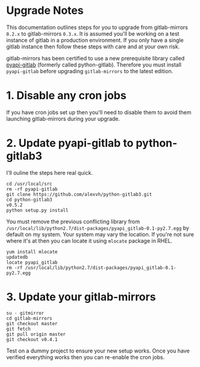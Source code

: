 # Upgrade Notes

This documentation outlines steps for you to upgrade from gitlab-mirrors `0.2.x` to gitlab-mirrors `0.3.x`.  It is assumed you'll be working on a test instance of gitlab in a production environment.  If you only have a single gitlab instance then follow these steps with care and at your own risk.

gitlab-mirrors has been certified to use a new prerequisite library called [pyapi-gitlab](https://github.com/Itxaka/pyapi-gitlab) (formerly called python-gitlab).  Therefore you must install `pyapi-gitlab` before upgrading `gitlab-mirrors` to the latest edition.

# 1. Disable any cron jobs

If you have cron jobs set up then you'll need to disable them to avoid them launching gitlab-mirrors during your upgrade.

# 2. Update pyapi-gitlab to python-gitlab3

I'll ouline the steps here real quick.

    cd /usr/local/src
    rm -rf pyapi-gitlab
    git clone https://github.com/alexvh/python-gitlab3.git
    cd python-gitlab3
    v0.5.2
    python setup.py install

You must remove the previous conflicting library from `/usr/local/lib/python2.7/dist-packages/pyapi_gitlab-0.1-py2.7.egg` by default on my system.  Your system may vary the location.  If you're not sure where it's at then you can locate it using `mlocate` package in RHEL.

    yum install mlocate
    updatedb
    locate pyapi_gitlab
    rm -rf /usr/local/lib/python2.7/dist-packages/pyapi_gitlab-0.1-py2.7.egg

# 3. Update your gitlab-mirrors

    su - gitmirror
    cd gitlab-mirrors
    git checkout master
    git fetch
    git pull origin master
    git checkout v0.4.1

Test on a dummy project to ensure your new setup works.  Once you have verified everything works then you can re-enable the cron jobs.

